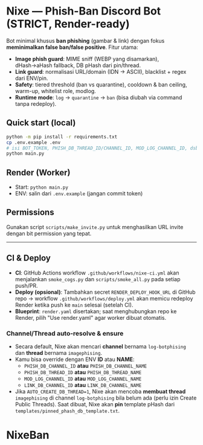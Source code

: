 # Nixe — Phish-Ban Discord Bot (STRICT, Render-ready)

Bot minimal khusus **ban phishing** (gambar & link) dengan fokus **meminimalkan false ban/false positive**.
Fitur utama:
- **Image phish guard**: MIME sniff (WEBP yang disamarkan), dHash→aHash fallback, DB pHash dari pin/thread.
- **Link guard**: normalisasi URL/domain (IDN → ASCII), blacklist + regex dari ENV/pin.
- **Safety**: tiered threshold (ban vs quarantine), cooldown & ban ceiling, warm-up, whitelist role, modlog.
- **Runtime mode**: `log` → `quarantine` → `ban` (bisa diubah via command tanpa redeploy).

## Quick start (local)
```bash
python -m pip install -r requirements.txt
cp .env.example .env
# isi BOT_TOKEN, PHISH_DB_THREAD_ID/CHANNEL_ID, MOD_LOG_CHANNEL_ID, dsb.
python main.py
```

## Render (Worker)
- Start: `python main.py`
- ENV: salin dari `.env.example` (jangan commit token)

## Permissions
Gunakan script `scripts/make_invite.py` untuk menghasilkan URL invite dengan bit permission yang tepat.



---

## CI & Deploy

- **CI**: GitHub Actions workflow `.github/workflows/nixe-ci.yml` akan menjalankan `smoke_cogs.py` dan `scripts/smoke_all.py` pada setiap push/PR.
- **Deploy (opsional)**: Tambahkan secret `RENDER_DEPLOY_HOOK_URL` di GitHub repo → workflow `.github/workflows/deploy.yml` akan memicu redeploy Render ketika push ke `main` selesai (setelah CI). 
- **Blueprint**: `render.yaml` disertakan; saat menghubungkan repo ke Render, pilih "Use render.yaml" agar worker dibuat otomatis.


### Channel/Thread auto-resolve & ensure
- Secara default, Nixe akan mencari **channel** bernama `log-botphising` dan **thread** bernama `imagephising`.
- Kamu bisa override dengan ENV **ID** atau **NAME**:
  - `PHISH_DB_CHANNEL_ID` **atau** `PHISH_DB_CHANNEL_NAME`
  - `PHISH_DB_THREAD_ID` **atau** `PHISH_DB_THREAD_NAME`
  - `MOD_LOG_CHANNEL_ID` **atau** `MOD_LOG_CHANNEL_NAME`
  - `LINK_DB_CHANNEL_ID` **atau** `LINK_DB_CHANNEL_NAME`
- Jika `AUTO_CREATE_DB_THREAD=1`, Nixe akan mencoba **membuat thread** `imagephising` di channel `log-botphising` bila belum ada (perlu izin Create Public Threads). Saat dibuat, Nixe akan **pin** template pHash dari `templates/pinned_phash_db_template.txt`.
# NixeBan
